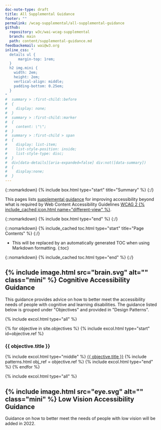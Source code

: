 ```yaml
---
doc-note-type: draft
title: All Supplemental Guidance
footer: ""
permalink: /wcag-supplemental/all-supplemental-guidance
github: 
  repository: w3c/wai-wcag-supplemental
  branch: main
  path: content/supplemental-guidance.md
feedbackemail: wai@w3.org
inline_css: "
  details ul {
      margin-top: 1rem;
  }
  h2 img.mini {
    width: 2em;
    height: 2em;
    vertical-align: middle;
    padding-bottom: 0.25em;
  }  
"
#  summary > :first-child::before
#  {
#    display: none;
#  }
#  summary > :first-child::marker
#  {
#    content: \"\";
#  }
#  summary > :first-child > span
#  {
#    display: list-item;
#    list-style-position: inside;
#    list-style-type: disc;
#  }
#  div[data-details][aria-expanded=false] div:not([data-summary])
#  {
#    display:none;
#  }
---
```



{::nomarkdown}
{% include box.html type="start" title="Summary" %}
{:/}

This pages lists [supplemental guidance](/wcag-supplemental/about/) for improving accessibility beyond what is required by Web Content Accessibility Guidelines [WCAG 2 {% include_cached icon.html name="different-view" %}](https://www.w3.org/WAI/standards-guidelines/wcag/).

{::nomarkdown}
{% include box.html type="end" %}
{:/}

{::nomarkdown}
{% include_cached toc.html type="start" title="Page Contents" %}
{:/}

- This will be replaced by an automatically generated TOC when using Markdown formatting.
{:toc}

{::nomarkdown}
{% include_cached toc.html type="end" %}
{:/}

## {% include image.html src="brain.svg" alt="" class="mini" %} Cognitive Accessibility Guidance

This guidance provides advice on how to better meet the accessibility needs of people with cognitive and learning disabilities. The guidance listed below is grouped under "Objectives" and provided in "Design Patterns".

{% include excol.html type="all" %}

{% for objective in site.objectives %}
  {% include excol.html type="start" id=objective.ref %}
  <h3>{{ objective.title }}</h3>
  {% include excol.html type="middle" %}
  <a href="{{ objective.url | relative_url }}">{{ objective.title }}</a>
  {% include patterns.html obj_ref = objective.ref %}
  {% include excol.html type="end" %}
{% endfor %}

{% include excol.html type="all" %}

## {% include image.html src="eye.svg" alt="" class="mini" %} Low Vision Accessibility Guidance

Guidance on how to better meet the needs of people with low vision will be added in 2022.
